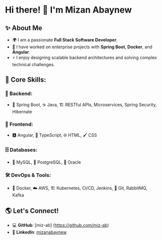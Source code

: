 # Hi there! 👋 I'm Mizan Abaynew

## ✨ About Me

- 🌍 I am a passionate **Full Stack Software Developer**.
- 💼 I have worked on enterprise projects with **Spring Boot**, **Docker**, and **Angular**.
- ⚡ I enjoy designing scalable backend architectures and solving complex technical challenges.

## 🧠 Core Skills:

### 🚀 Backend:

- 🌱  Spring Boot, ☕  Java, 🏗️ RESTful APIs, Microservices, Spring Security, Hibernate

### 🎨 Frontend:

- 🅰️  Angular, 🔷 TypeScript, 🌐 HTML, 🖌️ CSS

### 🗄️ Databases:

- 🐬  MySQL, 🐘  PostgreSQL, 🏦 Oracle

### 🛠️ DevOps & Tools:

- 🐳  Docker, ☁️  AWS, 🏗️ Kubernetes, CI/CD, Jenkins, 🔧 Git, RabbitMQ, Kafka

## 🌎 Let's Connect!

- 💻 **GitHub**: [miz-ab] (https://github.com/miz-ab) 
- 🔗 **LinkedIn**: [mizanabaynew](https://www.linkedin.com/in/mizan-abaynew/)

